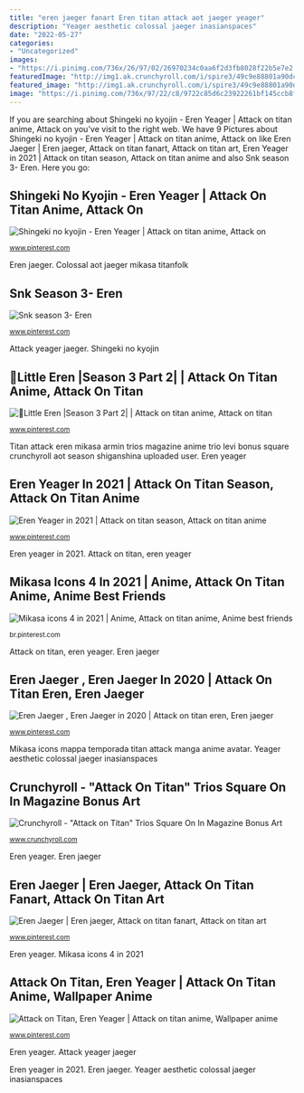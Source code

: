 ```yaml
---
title: "eren jaeger fanart Eren titan attack aot jaeger yeager"
description: "Yeager aesthetic colossal jaeger inasianspaces"
date: "2022-05-27"
categories:
- "Uncategorized"
images:
- "https://i.pinimg.com/736x/26/97/02/26970234c0aa6f2d3fb8028f22b5e7e2.jpg"
featuredImage: "http://img1.ak.crunchyroll.com/i/spire3/49c9e88801a90dc44275680f16a7fec51496807050_full.jpg"
featured_image: "http://img1.ak.crunchyroll.com/i/spire3/49c9e88801a90dc44275680f16a7fec51496807050_full.jpg"
image: "https://i.pinimg.com/736x/97/22/c8/9722c85d6c23922261bf145ccb8fc825.jpg"
---
```


If you are searching about Shingeki no kyojin - Eren Yeager | Attack on titan anime, Attack on you've visit to the right web. We have 9 Pictures about Shingeki no kyojin - Eren Yeager | Attack on titan anime, Attack on like Eren Jaeger | Eren jaeger, Attack on titan fanart, Attack on titan art, Eren Yeager in 2021 | Attack on titan season, Attack on titan anime and also Snk season 3- Eren. Here you go:

## Shingeki No Kyojin - Eren Yeager | Attack On Titan Anime, Attack On

![Shingeki no kyojin - Eren Yeager | Attack on titan anime, Attack on](https://i.pinimg.com/736x/5d/3d/b6/5d3db6a952d6d06ff823a509c49c0b01--aot-eren-eren-jaeger-titan.jpg "Eren jaeger , eren jaeger in 2020")

<small>www.pinterest.com</small>

Eren jaeger. Colossal aot jaeger mikasa titanfolk

## Snk Season 3- Eren

![Snk season 3- Eren](https://i.pinimg.com/736x/d7/2e/2d/d72e2d1982b66fb606e4ff7b026ff103.jpg "Eren jaeger")

<small>www.pinterest.com</small>

Attack yeager jaeger. Shingeki no kyojin

## 🤗Little Eren |Season 3 Part 2| | Attack On Titan Anime, Attack On Titan

![🤗Little Eren |Season 3 Part 2| | Attack on titan anime, Attack on titan](https://i.pinimg.com/736x/97/22/c8/9722c85d6c23922261bf145ccb8fc825.jpg "🤗little eren |season 3 part 2|")

<small>www.pinterest.com</small>

Titan attack eren mikasa armin trios magazine anime trio levi bonus square crunchyroll aot season shiganshina uploaded user. Eren yeager

## Eren Yeager In 2021 | Attack On Titan Season, Attack On Titan Anime

![Eren Yeager in 2021 | Attack on titan season, Attack on titan anime](https://i.pinimg.com/736x/19/73/a2/1973a2d0be554232c4e38a8b8c6fcffd.jpg "Mikasa icons mappa temporada titan attack manga anime avatar")

<small>www.pinterest.com</small>

Eren yeager in 2021. Attack on titan, eren yeager

## Mikasa Icons 4 In 2021 | Anime, Attack On Titan Anime, Anime Best Friends

![Mikasa icons 4 in 2021 | Anime, Attack on titan anime, Anime best friends](https://i.pinimg.com/736x/67/6f/07/676f077e4022ea03114f0e9ffba7180e.jpg "Mikasa icons mappa temporada titan attack manga anime avatar")

<small>br.pinterest.com</small>

Attack on titan, eren yeager. Eren jaeger

## Eren Jaeger , Eren Jaeger In 2020 | Attack On Titan Eren, Eren Jaeger

![Eren Jaeger , Eren Jaeger in 2020 | Attack on titan eren, Eren jaeger](https://i.pinimg.com/736x/d5/7f/8e/d57f8e59c6da0847be084d161a092f33.jpg "🤗little eren |season 3 part 2|")

<small>www.pinterest.com</small>

Mikasa icons mappa temporada titan attack manga anime avatar. Yeager aesthetic colossal jaeger inasianspaces

## Crunchyroll - &quot;Attack On Titan&quot; Trios Square On In Magazine Bonus Art

![Crunchyroll - &quot;Attack on Titan&quot; Trios Square On In Magazine Bonus Art](http://img1.ak.crunchyroll.com/i/spire3/49c9e88801a90dc44275680f16a7fec51496807050_full.jpg "Eren yeager in 2021")

<small>www.crunchyroll.com</small>

Eren yeager. Eren jaeger

## Eren Jaeger | Eren Jaeger, Attack On Titan Fanart, Attack On Titan Art

![Eren Jaeger | Eren jaeger, Attack on titan fanart, Attack on titan art](https://i.pinimg.com/736x/26/97/02/26970234c0aa6f2d3fb8028f22b5e7e2.jpg "Eren titan attack season snk yeager aot")

<small>www.pinterest.com</small>

Eren yeager. Mikasa icons 4 in 2021

## Attack On Titan, Eren Yeager | Attack On Titan Anime, Wallpaper Anime

![Attack on Titan, Eren Yeager | Attack on titan anime, Wallpaper anime](https://i.pinimg.com/736x/a9/cb/f8/a9cbf832b95cd40d5f27112d00e9878c--baby-eyes-eren-jaeger.jpg "Eren yeager in 2021")

<small>www.pinterest.com</small>

Eren yeager. Attack yeager jaeger

Eren yeager in 2021. Eren jaeger. Yeager aesthetic colossal jaeger inasianspaces
